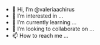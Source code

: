 - 👋 Hi, I’m @valeriaachirus
- 👀 I’m interested in ...
- 🌱 I’m currently learning ...
- 💞️ I’m looking to collaborate on ...
- 📫 How to reach me ...

<!---
valeriaachirus/valeriaachirus is a ✨ special ✨ repository because its `README.md` (this file) appears on your GitHub profile.
You can click the Preview link to take a look at your changes.
--->
